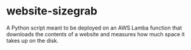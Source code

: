 # website-sizegrab
A Python script meant to be deployed on an AWS Lamba function that downloads the contents of a website and measures how much space it takes up on the disk.
